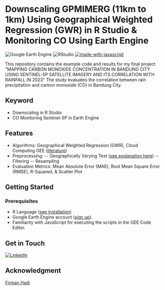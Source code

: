 # Downscaling GPMIMERG (11km to 1km) Using Geographical Weighted Regression (GWR) in R Studio & Monitoring CO Using Earth Engine
![Google Earth Engine](https://img.shields.io/badge/Google_Earth_Engine-Active-brightgreen) ![RStudio](https://img.shields.io/badge/RStudio-Ready-blue) [![made-with-javascript](https://img.shields.io/badge/Made%20with-JavaScript-1f425f.svg)](https://www.javascript.com)

This repository contains the example code and results for my final project "MAPPING CARBON MONOXIDE CONCENTRATION IN BANDUNG CITY USING SENTINEL-5P SATELLITE IMAGERY AND ITS CORRELATION WITH RAINFALL IN 2023" The study evaluates the correlation between rain precipitation and carbon monoxide (CO) in Bandung City.

## Keyword
- Downscaling in R Studio
- CO Monitoring Sentinel-5P in Earth Engine

## Features
- Algorithms: Geographical Weighted Regression (GWR), Cloud Computing GEE ([literature](https://github.com/KaryaPratala/EkaRamadhan_FinalProject/tree/main/Literature))
- Preprocessing:
 -- Geographically Varying Test ([see explanation here](https://github.com/KaryaPratala/EkaRamadhan_FinalProject/blob/main/Literature/Downscaling_GWR.pdf))
-- Filtering
-- Resampling
- Evaluation Metrics: Mean Absolute Error (MAE), Root Mean Square Error (RMSE), R-Squared, & Scatter Plot
## Getting Started

### Prerequisites
- R Language ([see installation](https://posit.co/download/rstudio-desktop/))
- Google Earth Engine account ([sign up](https://earthengine.google.com/)).
- Familiarity with JavaScript for executing the scripts in the GEE Code Editor.

## Get in Touch
[![LinkedIn](https://img.shields.io/badge/LinkedIn-0077B5?style=for-the-badge&logo=linkedin&logoColor=white)](https://www.linkedin.com/in/ekaramadhan/)

## Acknowledgment
[Firman Hadi](https://github.com/firmanhadi)
